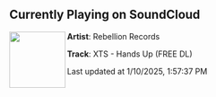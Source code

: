 ## Currently Playing on SoundCloud

[<img align="left" width="100" src="https://i1.sndcdn.com/artworks-GH2HNS1TqP8hi7ji-YmGtkA-t500x500.jpg">](https://soundcloud.com/user-219120497/xts-hands-up?in=saxurn/sets/blobtech)

**Artist**: Rebellion Records 

**Track**: XTS - Hands Up (FREE DL)

Last updated at 1/10/2025, 1:57:37 PM

